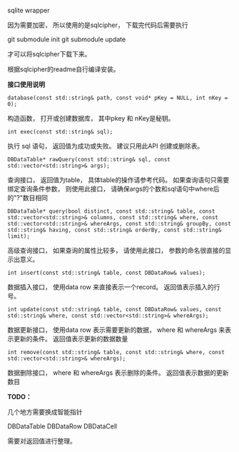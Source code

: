 sqlite wrapper

因为需要加密， 所以使用的是sqlcipher， 下载完代码后需要执行

git submodule init
git submodule update

才可以将sqlcipher下载下来。

根据sqlcipher的readme自行编译安装。

**接口使用说明**

`database(const std::string& path, const void* pKey = NULL, int nKey = 0);`

  构造函数， 打开或创建数据库， 其中pkey 和 nKey是秘钥。

`int exec(const std::string& sql);`

  执行 sql 语句， 返回值为成功或失败。 建议只用此API 创建或删除表。
  
`DBDataTable* rawQuery(const std::string& sql, const std::vector<std::string>& args);`

  查询接口， 返回值为table， 具体table的操作请参考代码。
  如果查询语句只需要绑定查询条件参数， 则使用此接口， 请确保args的个数和sql语句中where后的"?"数目相同

`DBDataTable* query(bool distinct, const std::string& table, const std::vector<std::string>& columns,
                       const std::string& where, const std::vector<std::string>& whereArgs,
                       const std::string& groupBy,
                       const std::string& having, const std::string& orderBy, const std::string& limit);`
                       
  高级查询接口， 如果查询的属性比较多， 请使用此接口， 参数的命名很直接的显示出意义。


`int insert(const std::string& table, const DBDataRow& values);`

  数据插入接口， 使用data row 来直接表示一个record。
  返回值表示插入的行号。

`int update(const std::string& table, const DBDataRow& values,
          const std::string& where, const std::vector<std::string>& whereArgs);`
          
  数据更新接口， 使用data row 表示需要更新的数据， where 和 whereArgs 来表示更新的条件。
  返回值表示更新的数据数量

`int remove(const std::string& table, const std::string& where, const std::vector<std::string>& whereArgs);`

  数据删除接口， where 和 whereArgs 表示删除的条件。
  返回值表示数据的更新数目



**TODO：**

几个地方需要换成智能指针

DBDataTable
DBDataRow
DBDataCell

需要对返回值进行整理。
